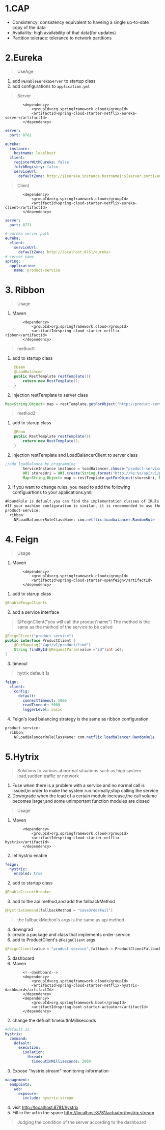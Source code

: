 # 1.CAP

- Consistency: consistency equivalent to haveing a single up-to-date copy of the data 
- Availaility: high availability of that data(for updates)
- Partition tolerace: tolerance to network partitions

# 2.Eureka
> UseAge
1. add `@EnableEurekaServer` to startup class
2. add configurations to `application.yml`

> Server
```pom
        <dependency>
            <groupId>org.springframework.cloud</groupId>
            <artifactId>spring-cloud-starter-netflix-eureka-server</artifactId>
        </dependency>
```
```yml
server:
  port: 8761

eureka:
  instance:
    hostname: localhost
  client:
    registerWithEureka: false
    fetchRegistry: false
    serviceUrl:
      defaultZone: http://${eureka.instance.hostname}:${server.port}/eureka/
```

> Client
```pom
        <dependency>
            <groupId>org.springframework.cloud</groupId>
            <artifactId>spring-cloud-starter-netflix-eureka-client</artifactId>
        </dependency>
```
```yml
server:
  port: 8771

# eureka server path
eureka:
  client:
    serviceUrl:
      defaultZone: http://localhost:8761/eureka/
# server name
spring:
  application:
    name: product-service
```

# 3. Ribbon
>Usage
1. Maven
```pom
        <dependency>
            <groupId>org.springframework.cloud</groupId>
            <artifactId>spring-cloud-starter-netflix-ribbon</artifactId>
        </dependency>
```
>method1:
1. add to startup class
```java
    @Bean
    @LoadBalanced
    public RestTemplate restTemplate(){
        return new RestTemplate();
    }
```
2. injection restTemplate to server class
```java
Map<String,Object> map = restTemplate.getForObject("http://product-service/api/v1/product/find?id=" + productId, Map.class);
```

>method2:
1. add to starup class
```java
    @Bean
    public RestTemplate restTemplate(){
        return new RestTemplate();
    }
```
2. injection restTemplate and  LoadBalancerClient to server class
```java
//add loadBalance by programming
        ServiceInstance instance = loadBalancer.choose("product-service");
        URI storesUri = URI.create(String.format("http://%s:%s/api/v1/product/find?id="+productId, instance.getHost(), instance.getPort()));
        Map<String,Object> map = restTemplate.getForObject(storesUri, Map.class);
```
3. if you want to change rules, you need to add the following configuartions to your applications.yml:
```java
#RoundRule is defualt,you can find the implementation classes of IRuls.
#If your machine configuration is similar, it is recommended to use the default roundrule. If some machines have good configuration and performance, you can use weighted response time rule
product-service:
  ribbon:
    NFLoadBalancerRuleClassName: com.netflix.loadbalancer.RandomRule
```
# 4. Feign
>Usage
1. Maven
```pom
        <dependency>
            <groupId>org.springframework.cloud</groupId>
            <artifactId>spring-cloud-starter-openfeign</artifactId>
        </dependency>
```
1. add to starup class
```java
@EnableFeignClients
```
2. add a service interface
>@FeignClient("you will call the product'name")
>The method is the same as the method of the service to be called
```java
@FeignClient("product-service")
public interface ProductClient {
    @GetMapping("/api/v1/product/find")
    String findById(@RequestParam(value ="id")int id);
}
```
3. timeout
>hytrix default 1s
```yml
feign:
  client:
    config:
      default:
        connectTimeout: 5000
        readTimeout: 5000
        loggerLevel: basic
```
4. Feign's load balancing strategy is the same as ribbon configuration
```java
product-service:
  ribbon:
    NFLoadBalancerRuleClassName: com.netflix.loadbalancer.RandomRule
```
# 5.Hytrix
>Solutions to various abnormal situations such as high system load,sudden traffic or network
1. Fuse
when there is a problem with a service and no normal call is issued,in order to make the system run normally,stop calling the service
2. Downgrade
when the load of a certain module increase,the call volume becomes larger,and some unimportant function modules are closed

>Usage
1. Maven
```pom
        <dependency>
            <groupId>org.springframework.cloud</groupId>
            <artifactId>spring-cloud-starter-netflix-hystrix</artifactId>
        </dependency>
```
2. let hystrix enable
```yml
feign:
  hystrix:
    enabled: true
```
2. add to startup class
```java
@EnableCircuitBreaker
```
3. add to the api method,and add the fallbackMethod 
```java
@HystrixCommand(fallbackMethod = "saveOrderFail")
```
>the fallbackMethod's args is the same as api method 
4. downgrad 
  1. create a package and class that implements order-service
  2. add to ProductClient's `@FeignClient` args
```java
@FeignClient(value = "product-service",fallback = ProductClientFallback.class)
```
5. dashboard
  1. Maven
```pom
        <!--dashboard-->
        <dependency>
            <groupId>org.springframework.cloud</groupId>
            <artifactId>spring-cloud-starter-netflix-hystrix-dashboard</artifactId>
        </dependency>
        <dependency>
            <groupId>org.springframework.boot</groupId>
            <artifactId>spring-boot-starter-actuator</artifactId>
        </dependency>
```
  2. change the defualt timeoutInMilliseconds
```yaml
#default 1s
hystrix:
  command:
    default:
      execution:
        isolation:
          thread:
            timeoutInMilliseconds: 2000
```
  3. Expose "hystrix.stream" monitoring information
```yaml
management:
  endpoints:
    web:
      exposure:
        include: hystrix.stream
```
  4. visit 
<http://localhost:8781/hystrix>
  5. Fill in the url in the space
<http://localhost:8781/actuator/hystrix.stream>
>Judging the condition of the server according to the dashboard

